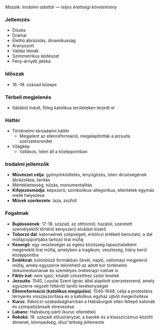 *Mozaik: Irodalmi adattár –– teljes érettségi követelmény*
### Jellemzés
- Díszes
- Drámai
- Élethű ábrázolás, dinamikusság
- Aranyozott
- Vallási témák
- Szimmetrikus építészet
- Fény-árnyék játéka
### Időszak
- 16.–18. század közepe
### Térbeli megjelenés
- Itáliából indult, főleg katolikus területeken terjedt el
### Háttér
- Történelmi-társadalmi háttér
	- Megjelent az ellenreformáció, megalapították a jezsuita szerzetesrendet
- Világkép
	- Vallásos, Isten áll a középpontban
### Irodalmi jellemzők
- **Művészet célja**: gyönyörködtetés, lenyűgözés, Isten dicsőségének ábrázolása, tanítás
- Mértékletesség, túlzás, monumentalitás
- **Kifejezésmódja**: képszerű, szimbolikus-allegorikus, ellentétek egymás mellé helyezése
- **Művek szerkezete**: laza, zsúfolt
### Fogalmak
- **Bujdosóének**: 17-18. század, az otthontól, hazától, szeretett személyektől történő kényszerű elválást kísérő
- **Toborzó dal**: katonaének szépségeit, erkölcsi értékeit bemutató, a dal műfajcsoportjába tartozó lírai műfaj
- **Kesergő**: egy veszteséget az egész közösség tapasztalatként megéneklő lírai műfaj, amelyben a tragikum, veszteség, hiány kerül középpontba
- **Emlékirat**: különböző formákban (levél, napló, vallomás) megjelenő műfaj, amely egyszerre tekinthető az adott kor történelmi dokumentumának és személyes önéletrajzi iratnak is
- **Fiktív irat**: nem igazi, kitalált címzetthez szóló levelek
- **Jezsuita**: 1540, Loyolai Szent Ignác által alapított szerzetesrend, amely egyszerre végzett hittérítő tanító tevékenységet
- **Ellenreformáció (katolikus megújulás)**: 1546-1648, célja a protestáns térnyerés visszaszorítása és a katolikus egyház újbóli megerősítése
- **Kuruc**: Rákóczi-szabadságharcban a Habsburgok ellen fellepő katonák és szimpatizánsaik elnevezése
- **Labanc**: Habsburg-párti (kuruc ellentétei)
- **Rokokó**: 18. századi stílusirányzat, a barokk és a klasszicizmus közötti átmenet, könnyedség, díszi´tettség jellemezte